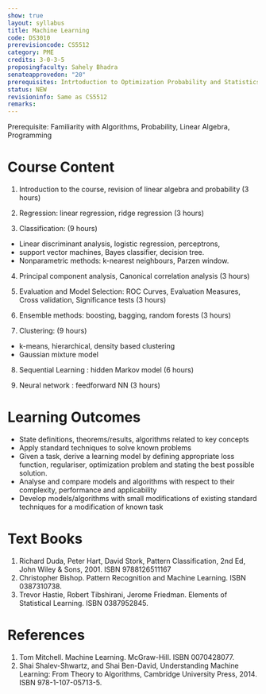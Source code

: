 ```yaml
---
show: true
layout: syllabus
title: Machine Learning
code: DS3010
prerevisioncode: CS5512
category: PME
credits: 3-0-3-5
proposingfaculty: Sahely Bhadra
senateapprovedon: "20"
prerequisites: Intrtoduction to Optimization Probability and Statistics
status: NEW
revisioninfo: Same as CS5512
remarks:
---
```


Prerequisite: Familiarity with Algorithms, Probability, Linear Algebra, Programming

# Course Content
1. Introduction to the course, revision of linear algebra and probability (3 hours)

2. Regression: linear regression, ridge regression (3 hours)

3. Classification: (9 hours)
 - Linear discriminant analysis, logistic regression, perceptrons,
 - support vector machines, Bayes classifier, decision tree.
 - Nonparametric methods: k-nearest neighbours, Parzen window.

4. Principal component analysis, Canonical correlation analysis (3 hours)

5. Evaluation and Model Selection: ROC Curves, Evaluation Measures, Cross validation, Significance tests (3 hours)

6. Ensemble methods: boosting, bagging, random forests (3 hours)

7. Clustering: (9 hours)
 - k-means, hierarchical, density based clustering
 - Gaussian mixture model

8. Sequential Learning : hidden Markov model (6 hours)

9. Neural network : feedforward NN (3 hours)


# Learning Outcomes
* State definitions, theorems/results, algorithms related to key concepts
* Apply standard techniques to solve known problems
* Given a task, derive a learning model by defining appropriate loss function, regulariser, optimization problem and stating the best possible solution.
* Analyse and compare models and algorithms with respect to their complexity, performance and applicability
* Develop models/algorithms with small modifications of existing standard techniques for a modification of known task



# Text Books
1. Richard Duda, Peter Hart, David Stork, Pattern Classification, 2nd Ed, John Wiley & Sons, 2001. ISBN 9788126511167
2. Christopher Bishop. ​Pattern Recognition and Machine Learning​. ISBN 0387310738.
3. Trevor Hastie, Robert Tibshirani, Jerome Friedman. Elements of Statistical Learning. ISBN 0387952845.

# References
1. Tom Mitchell. Machine Learning. McGraw-Hill. ISBN 0070428077.
2. Shai Shalev-Shwartz, and Shai Ben-David, Understanding Machine Learning: From Theory to Algorithms, Cambridge University Press, 2014. ISBN 978-1-107-05713-5.


